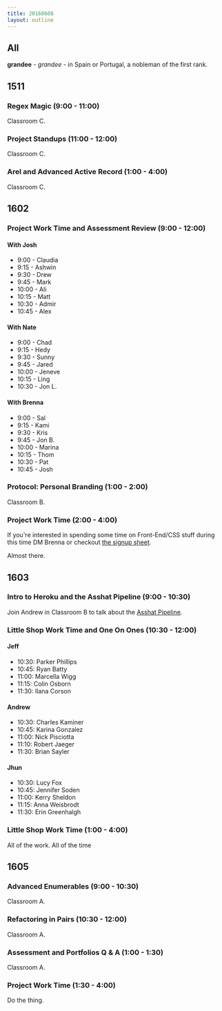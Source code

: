 ```yaml
---
title: 20160608
layout: outline
---
```


## All

**grandee** - _grandee_ - in Spain or Portugal, a nobleman of the first rank.


## 1511

### Regex Magic (9:00 - 11:00)

Classroom C.

### Project Standups (11:00 - 12:00)

Classroom C.

### Arel and Advanced Active Record (1:00 - 4:00)

Classroom C.


## 1602

### Project Work Time and Assessment Review (9:00 - 12:00)

#### With Josh
  - 9:00 - Claudia
  - 9:15 - Ashwin
  - 9:30 - Drew
  - 9:45 - Mark
  - 10:00 - Ali
  - 10:15 - Matt
  - 10:30 - Admir
  - 10:45 - Alex

#### With Nate
  - 9:00 - Chad
  - 9:15 - Hedy
  - 9:30 - Sunny
  - 9:45 - Jared
  - 10:00 - Jeneve
  - 10:15 - Ling
  - 10:30 - Jon L.

#### With Brenna
  - 9:00 - Sal
  - 9:15 - Kami
  - 9:30 - Kris
  - 9:45 - Jon B.
  - 10:00 - Marina
  - 10:15 - Thom
  - 10:30 - Pat
  - 10:45 - Josh

### Protocol: Personal Branding (1:00 - 2:00)

Classroom B.

### Project Work Time (2:00 - 4:00)
If you're interested in spending some time on Front-End/CSS stuff during this time DM Brenna or checkout [the signup sheet](https://docs.google.com/spreadsheets/d/15UIth61KeAFsdmKvgrQovPmC38I66YOJsb3hwe4Zmq0/edit#gid=0).

Almost there.


## 1603

### Intro to Heroku and the Asshat Pipeline (9:00 - 10:30)

Join Andrew in Classroom B to talk about the [Asshat Pipeline](https://github.com/turingschool/lesson_plans/blob/master/ruby_02-web_applications_with_ruby/intro_to_the_asset_pipeline.markdown).

### Little Shop Work Time and One On Ones (10:30 - 12:00)

#### Jeff

* 10:30: Parker Phillips
* 10:45: Ryan Batty
* 11:00: Marcella Wigg
* 11:15: Colin Osborn
* 11:30: Ilana Corson

#### Andrew

* 10:30: Charles Kaminer
* 10:45: Karina Gonzalez
* 11:00: Nick Pisciotta
* 11:10: Robert Jaeger
* 11:30: Brian Sayler

#### Jhun

* 10:30: Lucy Fox
* 10:45: Jennifer Soden
* 11:00: Kerry Sheldon
* 11:15: Anna Weisbrodt
* 11:30: Erin Greenhalgh

### Little Shop Work Time (1:00 - 4:00)

All of the work. All of the time


## 1605

### Advanced Enumerables (9:00 - 10:30)

Classroom A.

### Refactoring in Pairs (10:30 - 12:00)

Classroom A.

### Assessment and Portfolios Q & A (1:00 - 1:30)

Classroom A.

### Project Work Time (1:30 - 4:00)

Do the thing.
